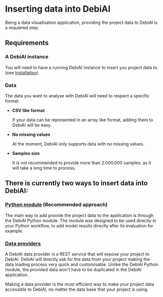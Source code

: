 # Inserting data into DebiAI

Being a data visualisation application, providing the project data to DebiAI is a requiered step.

## Requirements

### A DebiAI instance

You will need to have a running DebiAI instance to insert you project data to. (see [Installation](../debiai/gettingStarted/installation/README.md))

### Data

The data you want to analyse with DebiAI will need to respect a specific format.

- **CSV like format**

    If your data can be represented in an array like format, adding them to DebiAI will be easy.

- **No missing values**

    At the moment, DebiAI only supports data with no missing values.

- **Samples size**

    It is not recommended to provide more than 2.000.000 samples, as it will take a long time to process.


## There is currently two ways to insert data into DebiAI:

### [<ins>Python module</ins>](pythonModule/README.md) (Recommended approach)
The main way to add provide the project data to the application is through the DebiAI Python module.
The module was designed to be used directly in your Python workflow, to add model results directly after its evaluation for example.



### [<ins>Data providers</ins>](dataProviders/README.md)
A DebiAI data provider is a REST service that will expose your project to DebiAI.
DebiAI will directly ask for the data from your project making the data loading process very quick and customisable. Unlike the DebiAI Python module, the provided data won't have to be duplicated in the DebiAI application.

Making a data provider is the most efficient way to make your project data accessible to DebiAI, no matter the data base that your project is using.


